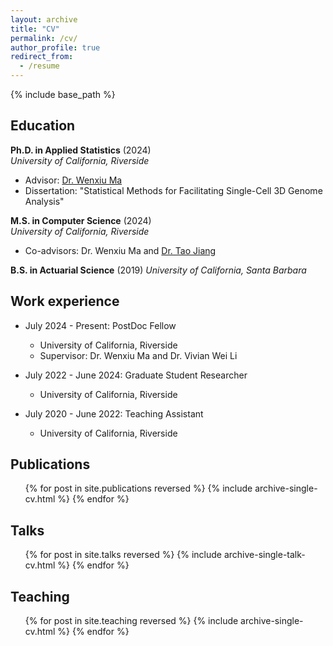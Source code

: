 ```yaml
---
layout: archive
title: "CV"
permalink: /cv/
author_profile: true
redirect_from:
  - /resume
---
```


{% include base_path %}

Education
------
**Ph.D. in Applied Statistics** (2024)  
*University of California, Riverside*  
- Advisor: [Dr. Wenxiu Ma](https://faculty.ucr.edu/~wenxiu/)  
- Dissertation: "Statistical Methods for Facilitating Single-Cell 3D Genome Analysis"  

**M.S. in Computer Science** (2024)  
*University of California, Riverside*  
- Co-advisors: Dr. Wenxiu Ma and [Dr. Tao Jiang](http://www.cs.ucr.edu/~jiang/)

**B.S. in Actuarial Science** (2019)
*University of California, Santa Barbara*  
 
Work experience
------
* July 2024 - Present: PostDoc Fellow
  * University of California, Riverside
  * Supervisor: Dr. Wenxiu Ma and Dr. Vivian Wei Li

* July 2022 - June 2024: Graduate Student Researcher
  * University of California, Riverside

* July 2020 - June 2022: Teaching Assistant
  * University of California, Riverside
  
Publications
------
  <ul>{% for post in site.publications reversed %}
    {% include archive-single-cv.html %}
  {% endfor %}</ul>
  
Talks
------
  <ul>{% for post in site.talks reversed %}
    {% include archive-single-talk-cv.html  %}
  {% endfor %}</ul>
  
Teaching
------
  <ul>{% for post in site.teaching reversed %}
    {% include archive-single-cv.html %}
  {% endfor %}</ul>
  
